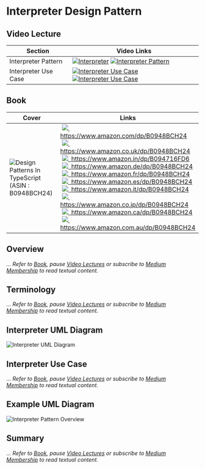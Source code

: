 # Interpreter Design Pattern

## Video Lecture

| Section           | Video Links                                                                                                                                                                                                          |
| ----------------- | -------------------------------------------------------------------------------------------------------------------------------------------------------------------------------------------------------------------- |
| Interpreter Pattern  | <a class="udemyVideoLink" href="https://www.udemy.com/course/design-patterns-typescript/learn/lecture/26971698/?referralCode=6384C079FB0A503DB9D9" target="_blank" title="Interpreter"><img src="../img/udemy_btn_sm.gif" alt="Interpreter"/></a>&nbsp;<a id="ytVideoLink" href="https://www.youtube.com/watch?v=I--y840bW7I&list=PLKWUX7aMnlELvv8bXquIgxXYyHH5SFlaP" target="_blank" title="Interpreter Pattern"><img src="../img/yt_btn_sm.gif" alt="Interpreter Pattern"/></a>   |
| Interpreter Use Case | <a class="udemyVideoLink" href="https://www.udemy.com/course/design-patterns-typescript/learn/lecture/26971708/?referralCode=6384C079FB0A503DB9D9" target="_blank" title="Interpreter Use Case"><img src="../img/udemy_btn_sm.gif" alt="Interpreter Use Case"/></a>&nbsp;<a id="ytVideoLink" href="https://www.youtube.com/watch?v=fsKaRa3pcmc&list=PLKWUX7aMnlELvv8bXquIgxXYyHH5SFlaP" target="_blank" title="Interpreter Use Case"><img src="../img/yt_btn_sm.gif" alt="Interpreter Use Case"/></a> |

## Book 

Cover | Links
-|-
![Design Patterns In TypeScript (ASIN : B0948BCH24)](../img/dp_typescript_125.jpg) | &nbsp;<a href="https://www.amazon.com/dp/B0948BCH24"><img src="../img/flag_us.gif">&nbsp; https://www.amazon.com/dp/B0948BCH24</a><br/>&nbsp;<a href="https://www.amazon.co.uk/dp/B0948BCH24"><img src="../img/flag_uk.gif">&nbsp; https://www.amazon.co.uk/dp/B0948BCH24</a><br/>&nbsp;<a href="https://www.amazon.in/dp/B094716FD6"><img src="../img/flag_in.gif">&nbsp; https://www.amazon.in/dp/B094716FD6</a><br/>&nbsp;<a href="https://www.amazon.de/dp/B0948BCH24"><img src="../img/flag_de.gif">&nbsp; https://www.amazon.de/dp/B0948BCH24</a><br/>&nbsp;<a href="https://www.amazon.fr/dp/B0948BCH24"><img src="../img/flag_fr.gif">&nbsp; https://www.amazon.fr/dp/B0948BCH24</a><br/>&nbsp;<a href="https://www.amazon.es/dp/B0948BCH24"><img src="../img/flag_es.gif">&nbsp; https://www.amazon.es/dp/B0948BCH24</a><br/>&nbsp;<a href="https://www.amazon.it/dp/B0948BCH24"><img src="../img/flag_it.gif">&nbsp; https://www.amazon.it/dp/B0948BCH24</a><br/>&nbsp;<a href="https://www.amazon.co.jp/dp/B0948BCH24"><img src="../img/flag_jp.gif">&nbsp; https://www.amazon.co.jp/dp/B0948BCH24</a><br/>&nbsp;<a href="https://www.amazon.ca/dp/B0948BCH24"><img src="../img/flag_ca.gif">&nbsp; https://www.amazon.ca/dp/B0948BCH24</a><br/>&nbsp;<a href="https://www.amazon.com.au/dp/B0948BCH24"><img src="../img/flag_au.gif">&nbsp; https://www.amazon.com.au/dp/B0948BCH24</a>

## Overview

_... Refer to [Book](https://www.amazon.com/dp/B0948BCH24), pause [Video Lectures](#videos) or subscribe to [Medium Membership](https://sean-bradley.medium.com/membership) to read textual content._

## Terminology

_... Refer to [Book](https://www.amazon.com/dp/B0948BCH24), pause [Video Lectures](#videos) or subscribe to [Medium Membership](https://sean-bradley.medium.com/membership) to read textual content._

## Interpreter UML Diagram

![Interpreter UML Diagram](../img/interpreter_concept.svg)

## Interpreter Use Case

_... Refer to [Book](https://www.amazon.com/dp/B0948BCH24), pause [Video Lectures](#videos) or subscribe to [Medium Membership](https://sean-bradley.medium.com/membership) to read textual content._

## Example UML Diagram

![Interpreter Pattern Overview](../img/interpreter_example.svg)

## Summary

_... Refer to [Book](https://www.amazon.com/dp/B0948BCH24), pause [Video Lectures](#videos) or subscribe to [Medium Membership](https://sean-bradley.medium.com/membership) to read textual content._
